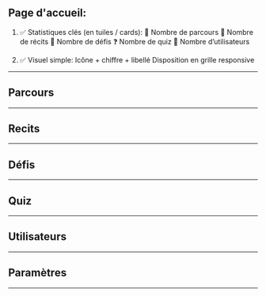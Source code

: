## Page d'accueil:
1) ✅ Statistiques clés (en tuiles / cards):
    🔢 Nombre de parcours
    📖 Nombre de récits
    🧩 Nombre de défis
    ❓ Nombre de quiz
    👥 Nombre d’utilisateurs

2) ✅ Visuel simple:
    Icône + chiffre + libellé
    Disposition en grille responsive

---

## Parcours

---

## Recits

---

## Défis

---

## Quiz

---

## Utilisateurs

---

## Paramètres

---